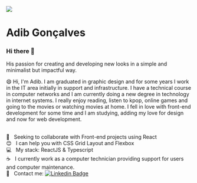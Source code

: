 <img width="auto" src="https://avatars1.githubusercontent.com/u/36972558?s=460&u=8be9f56c6d8ed54e194d5700753afc1470263ab3&v=4">

# Adib Gonçalves

### Hi there 👋

<!--
**adibgoncalves/adibgoncalves** is a ✨ _special_ ✨ repository because its `README.md` (this file) appears on your GitHub profile.

Here are some ideas to get you started:

- 🔭 I’m currently working on ...
- 🌱 I’m currently learning ...
- 👯 I’m looking to collaborate on ...
- 🤔 I’m looking for help with ...
- 💬 Ask me about ...
- 📫 How to reach me: ...
- 😄 Pronouns: ...
- ⚡ Fun fact: ...
-->

His passion for creating and developing new looks in a simple and minimalist but impactful way.

😄 Hi, I'm Adib. I am graduated in graphic design and for some years I work in the IT area initially in support and infrastructure. I have a technical course in computer networks and I am currently doing a new degree in technology in internet systems. I really enjoy reading, listen to kpop, online games and going to the movies or watching movies at home. I fell in love with front-end development for some time and I am studying, adding my love for design and now for web development.

<br/> :purple_heart: &nbsp; Seeking to collaborate with Front-end projects using React
<br/> :blush: &nbsp; I can help you with CSS Grid Layout and Flexbox
<br/> :computer: &nbsp; My stack: ReactJS & Typescript
<br/> :coffee: &nbsp; I currently work as a computer technician providing support for users and computer maintenance.
<br/> :email: &nbsp; Contact me: [![Linkedin Badge](https://img.shields.io/badge/-AdibGonçalves-blue?style=flat-square&logo=Linkedin&logoColor=white&link=https://www.linkedin.com/in/adib-gon%C3%A7alves-594055174/)](https://www.linkedin.com/in/adib-gon%C3%A7alves-594055174/) 
